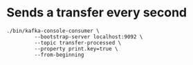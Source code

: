 # Sends a transfer every second

```
./bin/kafka-console-consumer \
         --bootstrap-server localhost:9092 \
         --topic transfer-processed \
         --property print.key=true \
         --from-beginning
```

